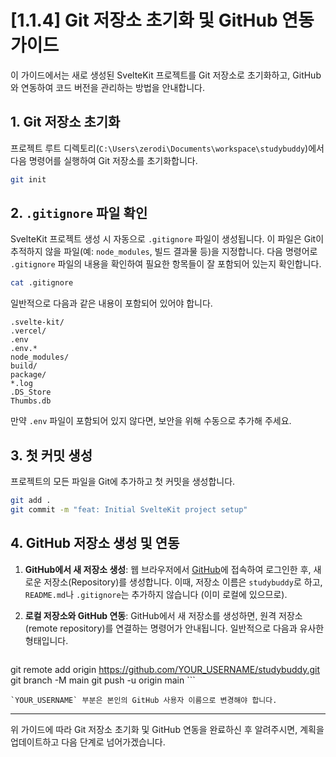 # [1.1.4] Git 저장소 초기화 및 GitHub 연동 가이드

이 가이드에서는 새로 생성된 SvelteKit 프로젝트를 Git 저장소로 초기화하고, GitHub와 연동하여 코드 버전을 관리하는 방법을 안내합니다.

## 1. Git 저장소 초기화

프로젝트 루트 디렉토리(`C:\Users\zerodi\Documents\workspace\studybuddy`)에서 다음 명령어를 실행하여 Git 저장소를 초기화합니다.

```bash
git init
```

## 2. `.gitignore` 파일 확인

SvelteKit 프로젝트 생성 시 자동으로 `.gitignore` 파일이 생성됩니다. 이 파일은 Git이 추적하지 않을 파일(예: `node_modules`, 빌드 결과물 등)을 지정합니다. 다음 명령어로 `.gitignore` 파일의 내용을 확인하여 필요한 항목들이 잘 포함되어 있는지 확인합니다.

```bash
cat .gitignore
```

일반적으로 다음과 같은 내용이 포함되어 있어야 합니다.

```
.svelte-kit/
.vercel/
.env
.env.*
node_modules/
build/
package/
*.log
.DS_Store
Thumbs.db
```

만약 `.env` 파일이 포함되어 있지 않다면, 보안을 위해 수동으로 추가해 주세요.

## 3. 첫 커밋 생성

프로젝트의 모든 파일을 Git에 추가하고 첫 커밋을 생성합니다.

```bash
git add .
git commit -m "feat: Initial SvelteKit project setup"
```

## 4. GitHub 저장소 생성 및 연동

1.  **GitHub에서 새 저장소 생성**: 웹 브라우저에서 [GitHub](https://github.com/)에 접속하여 로그인한 후, 새로운 저장소(Repository)를 생성합니다. 이때, 저장소 이름은 `studybuddy`로 하고, `README.md`나 `.gitignore`는 추가하지 않습니다 (이미 로컬에 있으므로).

2.  **로컬 저장소와 GitHub 연동**: GitHub에서 새 저장소를 생성하면, 원격 저장소(remote repository)를 연결하는 명령어가 안내됩니다. 일반적으로 다음과 유사한 형태입니다.

    ```bash
git remote add origin https://github.com/YOUR_USERNAME/studybuddy.git
git branch -M main
git push -u origin main
    ```

    `YOUR_USERNAME` 부분은 본인의 GitHub 사용자 이름으로 변경해야 합니다.

---

위 가이드에 따라 Git 저장소 초기화 및 GitHub 연동을 완료하신 후 알려주시면, 계획을 업데이트하고 다음 단계로 넘어가겠습니다.
